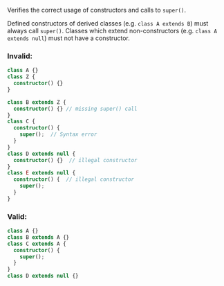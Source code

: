 Verifies the correct usage of constructors and calls to `super()`.

Defined constructors of derived classes (e.g. `class A extends B`) must always call
`super()`.  Classes which extend non-constructors (e.g. `class A extends null`) must
not have a constructor.

### Invalid:
```typescript
class A {}
class Z {
  constructor() {}
}

class B extends Z {
  constructor() {} // missing super() call
} 
class C {
  constructor() {
    super();  // Syntax error
  }
}
class D extends null {
  constructor() {}  // illegal constructor
}
class E extends null {
  constructor() {  // illegal constructor
    super();
  }
}
```

### Valid:
```typescript
class A {}
class B extends A {}
class C extends A {
  constructor() {
    super();
  }
}
class D extends null {}
```
